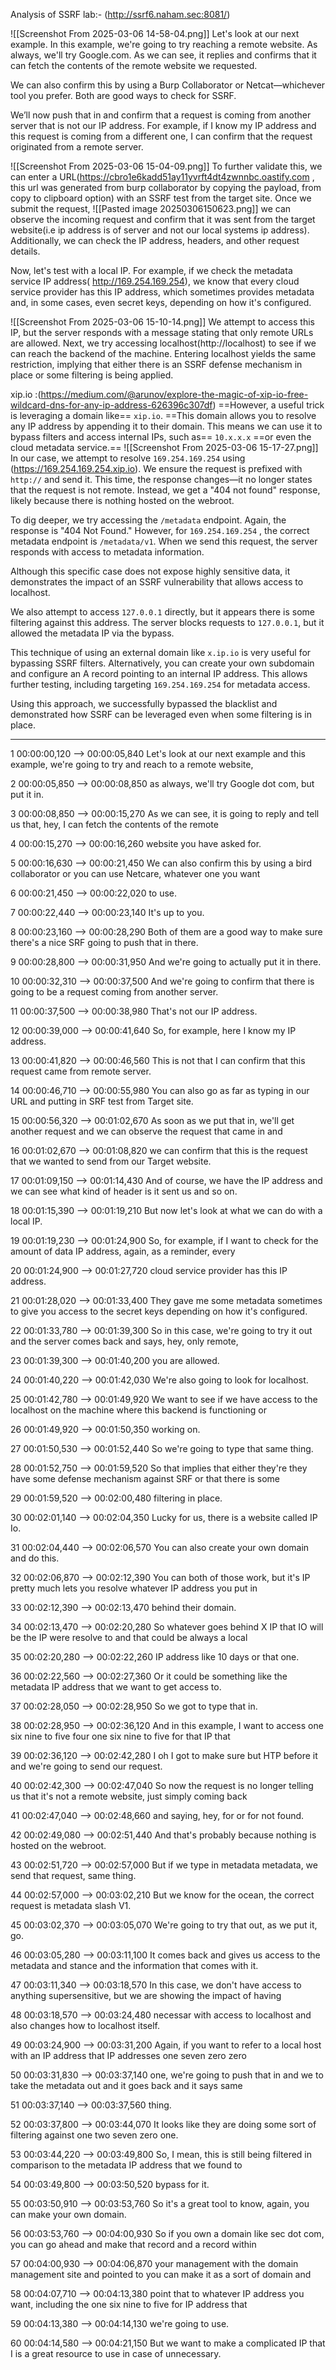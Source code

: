 Analysis of SSRF lab:-  (http://ssrf6.naham.sec:8081/)

![[Screenshot From 2025-03-06 14-58-04.png]]
Let's look at our next example. In this example, we're going to try reaching a remote website. As always, we'll try Google.com.
As we can see, it replies and confirms that it can fetch the contents of the remote website we requested. 

We can also confirm this by using a Burp Collaborator or Netcat—whichever tool you prefer. Both are good ways to check for SSRF.

We’ll now push that in and confirm that a request is coming from another server that is not our IP address. For example, if I know my IP address and this request is coming from a different one, I can confirm that the request originated from a remote server.


![[Screenshot From 2025-03-06 15-04-09.png]]
To further validate this, we can enter a URL(https://cbro1e6kadd51ay11yvrft4dt4zwnnbc.oastify.com  , this url was generated from burp collaborator by copying the payload, from copy to clipboard option) with an SSRF test from the target site.  Once we submit the request,
![[Pasted image 20250306150623.png]]
 we can observe the incoming request and confirm that it was sent from the target website(i.e ip address is of server and not our local systems ip address). Additionally, we can check the IP address, headers, and other request details.

Now, let's test with a local IP. For example, if we check the metadata service IP address( http://169.254.169.254), we know that every cloud service provider has this IP address, which sometimes provides metadata and, in some cases, even secret keys, depending on how it's configured.



![[Screenshot From 2025-03-06 15-10-14.png]]
We attempt to access this IP, but the server responds with a message stating that only remote URLs are allowed. Next, we try accessing localhost(http://localhost) to see if we can reach the backend of the machine. Entering localhost yields the same restriction, implying that either there is an SSRF defense mechanism in place or some filtering is being applied.


xip.io :(https://medium.com/@arunov/explore-the-magic-of-xip-io-free-wildcard-dns-for-any-ip-address-626396c307df)
==However, a useful trick is leveraging a domain like== `xip.io`. ==This domain allows you to resolve any IP address by appending it to their domain. This means we can use it to bypass filters and access internal IPs, such as== `10.x.x.x` ==or even the cloud metadata service.==
![[Screenshot From 2025-03-06 15-17-27.png]]
In our case, we attempt to resolve `169.254.169.254` using (https://169.254.169.254.xip.io). We ensure the request is prefixed with `http://` and send it. This time, the response changes—it no longer states that the request is not remote. Instead, we get a "404 not found" 
response, likely because there is nothing hosted on the webroot.

To dig deeper, we try accessing the `/metadata` endpoint. Again, the response is "404 Not Found." However, for `169.254.169.254` , the correct metadata endpoint is `/metadata/v1`. When we send this request, the server responds with access to metadata information.

Although this specific case does not expose highly sensitive data, it demonstrates the impact of an SSRF vulnerability that allows access to localhost.

We also attempt to access `127.0.0.1` directly, but it appears there is some filtering against this address. The server blocks requests to `127.0.0.1`, but it allowed the metadata IP via the bypass.

This technique of using an external domain like `x.ip.io` is very useful for bypassing SSRF filters. Alternatively, you can create your own subdomain and configure an A record pointing to an internal IP address. This allows further testing, including targeting `169.254.169.254` for metadata access.

Using this approach, we successfully bypassed the blacklist and demonstrated how SSRF can be leveraged even when some filtering is in place.







---

1
00:00:00,120 --> 00:00:05,840
Let's look at our next example and this example, we're going to try and reach to a remote website,

2
00:00:05,850 --> 00:00:08,850
as always, we'll try Google dot com, but put it in.

3
00:00:08,850 --> 00:00:15,270
As we can see, it is going to reply and tell us that, hey, I can fetch the contents of the remote

4
00:00:15,270 --> 00:00:16,260
website you have asked for.

5
00:00:16,630 --> 00:00:21,450
We can also confirm this by using a bird collaborator or you can use Netcare, whatever one you want

6
00:00:21,450 --> 00:00:22,020
to use.

7
00:00:22,440 --> 00:00:23,140
It's up to you.

8
00:00:23,160 --> 00:00:28,290
Both of them are a good way to make sure there's a nice SRF going to push that in there.

9
00:00:28,800 --> 00:00:31,950
And we're going to actually put it in there.

10
00:00:32,310 --> 00:00:37,500
And we're going to confirm that there is going to be a request coming from another server.

11
00:00:37,500 --> 00:00:38,980
That's not our IP address.

12
00:00:39,000 --> 00:00:41,640
So, for example, here I know my IP address.

13
00:00:41,820 --> 00:00:46,560
This is not that I can confirm that this request came from remote server.

14
00:00:46,710 --> 00:00:55,980
You can also go as far as typing in our URL and putting in SRF test from Target site.

15
00:00:56,320 --> 00:01:02,670
As soon as we put that in, we'll get another request and we can observe the request that came in and

16
00:01:02,670 --> 00:01:08,820
we can confirm that this is the request that we wanted to send from our Target website.

17
00:01:09,150 --> 00:01:14,430
And of course, we have the IP address and we can see what kind of header is it sent us and so on.

18
00:01:15,390 --> 00:01:19,210
But now let's look at what we can do with a local IP.

19
00:01:19,230 --> 00:01:24,900
So, for example, if I want to check for the amount of data IP address, again, as a reminder, every

20
00:01:24,900 --> 00:01:27,720
cloud service provider has this IP address.

21
00:01:28,020 --> 00:01:33,400
They gave me some metadata sometimes to give you access to the secret keys depending on how it's configured.

22
00:01:33,780 --> 00:01:39,300
So in this case, we're going to try it out and the server comes back and says, hey, only remote,

23
00:01:39,300 --> 00:01:40,200
you are allowed.

24
00:01:40,220 --> 00:01:42,030
We're also going to look for localhost.

25
00:01:42,780 --> 00:01:49,920
We want to see if we have access to the localhost on the machine where this backend is functioning or

26
00:01:49,920 --> 00:01:50,350
working on.

27
00:01:50,530 --> 00:01:52,440
So we're going to type that same thing.

28
00:01:52,750 --> 00:01:59,520
So that implies that either they're they have some defense mechanism against SRF or that there is some

29
00:01:59,520 --> 00:02:00,480
filtering in place.

30
00:02:01,140 --> 00:02:04,350
Lucky for us, there is a website called IP Io.

31
00:02:04,440 --> 00:02:06,570
You can also create your own domain and do this.

32
00:02:06,870 --> 00:02:12,390
You can both of those work, but it's IP pretty much lets you resolve whatever IP address you put in

33
00:02:12,390 --> 00:02:13,470
behind their domain.

34
00:02:13,470 --> 00:02:20,280
So whatever goes behind X IP that IO will be the IP were resolve to and that could be always a local

35
00:02:20,280 --> 00:02:22,260
IP address like 10 days or that one.

36
00:02:22,560 --> 00:02:27,360
Or it could be something like the metadata IP address that we want to get access to.

37
00:02:28,050 --> 00:02:28,950
So we got to type that in.

38
00:02:28,950 --> 00:02:36,120
And in this example, I want to access one six nine to five four one six nine to five for that IP that

39
00:02:36,120 --> 00:02:42,280
I oh I got to make sure but HTP before it and we're going to send our request.

40
00:02:42,300 --> 00:02:47,040
So now the request is no longer telling us that it's not a remote website, just simply coming back

41
00:02:47,040 --> 00:02:48,660
and saying, hey, for or for not found.

42
00:02:49,080 --> 00:02:51,440
And that's probably because nothing is hosted on the webroot.

43
00:02:51,720 --> 00:02:57,000
But if we type in metadata metadata, we send that request, same thing.

44
00:02:57,000 --> 00:03:02,210
But we know for the ocean, the correct request is metadata slash V1.

45
00:03:02,370 --> 00:03:05,070
We're going to try that out, as we put it, go.

46
00:03:05,280 --> 00:03:11,100
It comes back and gives us access to the metadata and stance and the information that comes with it.

47
00:03:11,340 --> 00:03:18,570
In this case, we don't have access to anything supersensitive, but we are showing the impact of having

48
00:03:18,570 --> 00:03:24,480
necessar with access to localhost and also changes how to localhost itself.

49
00:03:24,900 --> 00:03:31,200
Again, if you want to refer to a local host with an IP address that IP addresses one seven zero zero

50
00:03:31,830 --> 00:03:37,140
one, we're going to push that in and we to take the metadata out and it goes back and it says same

51
00:03:37,140 --> 00:03:37,560
thing.

52
00:03:37,800 --> 00:03:44,070
It looks like they are doing some sort of filtering against one two seven zero one.

53
00:03:44,220 --> 00:03:49,800
So, I mean, this is still being filtered in comparison to the metadata IP address that we found to

54
00:03:49,800 --> 00:03:50,520
bypass for it.

55
00:03:50,910 --> 00:03:53,760
So it's a great tool to know, again, you can make your own domain.

56
00:03:53,760 --> 00:04:00,930
So if you own a domain like sec dot com, you can go ahead and make that record and a record within

57
00:04:00,930 --> 00:04:06,870
your management with the domain management site and pointed to you can make it as a sort of domain and

58
00:04:07,710 --> 00:04:13,380
point that to whatever IP address you want, including the one six nine to five for IP address that

59
00:04:13,380 --> 00:04:14,130
we're going to use.

60
00:04:14,580 --> 00:04:21,150
But we want to make a complicated IP that I is a great resource to use in case of unnecessary.
